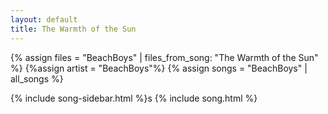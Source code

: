 ```yaml
---
layout: default
title: The Warmth of the Sun
---
```


{% assign files = "BeachBoys" | files_from_song: "The Warmth of the Sun" %}
{%assign artist = "BeachBoys"%}
{% assign songs = "BeachBoys" | all_songs %}

{% include song-sidebar.html %}s
{% include song.html %}
